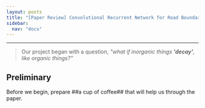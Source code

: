 ```yaml
---
layout: posts
title: "[Paper Review] Convolutional Recurrent Network for Road Boundary Extraction"
sidebar:
  nav: "docs"
---
```


---
> Our project began with a question, *"what if inorganic things **'decay'**, like organic things?"*

## Preliminary
Before we begin, prepare ##a cup of coffee## that will help us through the paper.